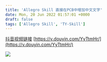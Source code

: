 ```yaml
---
title: 'Allegro Skill 直接在PCB中增加中文文字'
date: Mon, 20 Jun 2022 01:57:01 +0000
draft: false
tags: ['Allegro Skill', 'TY-Skill']
---
```


[抖音视频链接](https://v.douyin.com/YyTtmHr/) [https://v.douyin.com/YyTtmHr/](https://v.douyin.com/YyTtmHr/)

![](https://p6-sign.bdxiguaimg.com/tos-cn-p-0015/a52ab79821b94b6599018f3e0fbbabb1~tplv-pk90l89vgd-crop-center:0:0.jpeg?x-expires=1658282186&x-signature=BpO%2BPBr%2F0GdyVC361%2BKifcNwX0U%3D)
